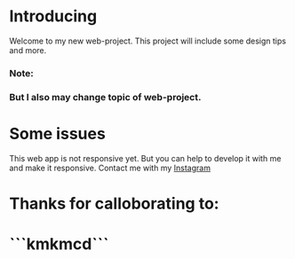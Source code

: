<h1>Introducing</h1>
Welcome to my new web-project. This project will include some design tips and more.
<h3>Note:<h3>
But I also may change topic of web-project.
<h1>Some issues</h1>
This web app is not responsive yet. But you can help to develop it with me and make it responsive. Contact me with my <a href='https://instagram.com/avoe.x'>Instagram</a>
<h1>Thanks for calloborating to:<h1>
```kmkmcd```

